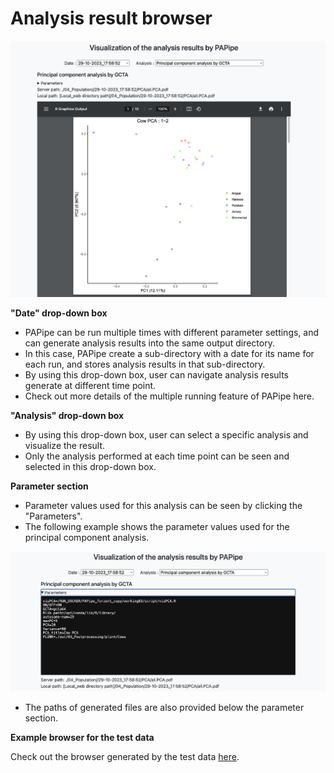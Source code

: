 # Analysis result browser

![fig_rb_1.png](../figures/fig_rb_1.png)

**"Date" drop-down box**

- PAPipe can be run multiple times with different parameter settings, and can generate analysis results into the same output directory.
- In this case, PAPipe create a sub-directory with a date for its name for each run, and stores analysis results in that sub-directory.
- By using this drop-down box, user can navigate analysis results generate at different time point.
- Check out more details of the multiple running feature of PAPipe here.

**"Analysis" drop-down box**

- By using this drop-down box, user can select a specific analysis and visualize the result.
- Only the analysis performed at each time point can be seen and selected in this drop-down box.

**Parameter section**

- Parameter values used for this analysis can be seen by clicking the "Parameters".
- The following example shows the parameter values used for the principal component analysis.

![fig_rb_2.png](../figures/fig_rb_2.png)

- The paths of generated files are also provided below the parameter section.

**Example browser for the test data**

Check out the browser generated by the test data [here](http://bioinfo.konkuk.ac.kr/PAPipe/test_result/).
